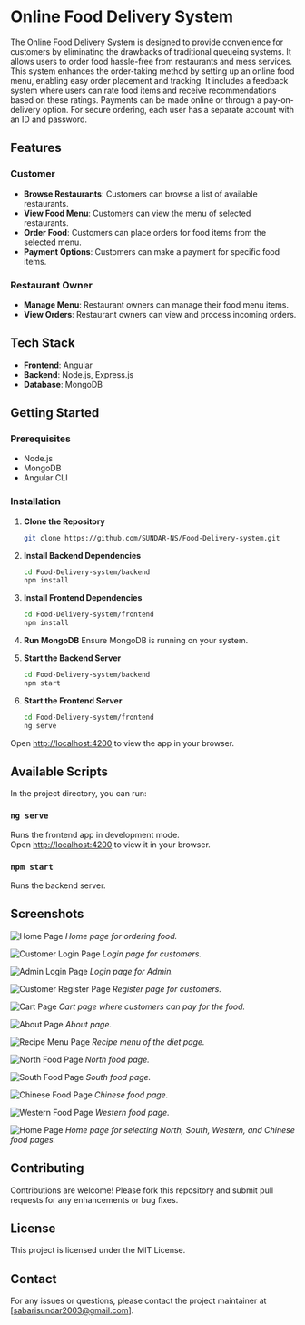 # Online Food Delivery System

The Online Food Delivery System is designed to provide convenience for customers by eliminating the drawbacks of traditional queueing systems. It allows users to order food hassle-free from restaurants and mess services. This system enhances the order-taking method by setting up an online food menu, enabling easy order placement and tracking. It includes a feedback system where users can rate food items and receive recommendations based on these ratings. Payments can be made online or through a pay-on-delivery option. For secure ordering, each user has a separate account with an ID and password.

## Features

### Customer
- **Browse Restaurants**: Customers can browse a list of available restaurants.
- **View Food Menu**: Customers can view the menu of selected restaurants.
- **Order Food**: Customers can place orders for food items from the selected menu.
- **Payment Options**: Customers can make a payment for specific food items.

### Restaurant Owner
- **Manage Menu**: Restaurant owners can manage their food menu items.
- **View Orders**: Restaurant owners can view and process incoming orders.

## Tech Stack

- **Frontend**: Angular
- **Backend**: Node.js, Express.js
- **Database**: MongoDB

## Getting Started

### Prerequisites
- Node.js
- MongoDB
- Angular CLI

### Installation

1. **Clone the Repository**
    ```bash
    git clone https://github.com/SUNDAR-NS/Food-Delivery-system.git
    ```

2. **Install Backend Dependencies**
    ```bash
    cd Food-Delivery-system/backend
    npm install
    ```

3. **Install Frontend Dependencies**
    ```bash
    cd Food-Delivery-system/frontend
    npm install
    ```

4. **Run MongoDB**
    Ensure MongoDB is running on your system.

5. **Start the Backend Server**
    ```bash
    cd Food-Delivery-system/backend
    npm start
    ```

6. **Start the Frontend Server**
    ```bash
    cd Food-Delivery-system/frontend
    ng serve
    ```

Open [http://localhost:4200](http://localhost:4200) to view the app in your browser.

## Available Scripts

In the project directory, you can run:

### `ng serve`

Runs the frontend app in development mode.\
Open [http://localhost:4200](http://localhost:4200) to view it in your browser.

### `npm start`

Runs the backend server.

## Screenshots

![Home Page](https://github.com/SUNDAR-NS/Food-delivery-system/assets/155610373/c0515118-a754-433a-ab79-661696320de3)
*Home page for ordering food.*

![Customer Login Page](https://github.com/SUNDAR-NS/Food-delivery-system/assets/155610373/726b81ee-be09-4ede-aed1-0f160985f5fe)
*Login page for customers.*

![Admin Login Page](https://github.com/SUNDAR-NS/Food-delivery-system/assets/155610373/08b62563-a339-4a34-a494-afd99e3908c3)
*Login page for Admin.*

![Customer Register Page](https://github.com/SUNDAR-NS/Food-delivery-system/assets/155610373/b3c20a09-f9ac-41a7-9e7c-2f1d746b8aa6)
*Register page for customers.*

![Cart Page](https://github.com/SUNDAR-NS/Food-delivery-system/assets/155610373/6c25a029-837b-45c2-8bf2-69bcd8de6653)
*Cart page where customers can pay for the food.*

![About Page](https://github.com/SUNDAR-NS/Food-delivery-system/assets/155610373/c524ced2-a9a4-40f7-9b97-27eee891d676)
*About page.*

![Recipe Menu Page](https://github.com/SUNDAR-NS/Food-delivery-system/assets/155610373/5bc95383-2710-412b-bba5-40185571899b)
*Recipe menu of the diet page.*

![North Food Page](https://github.com/SUNDAR-NS/Food-delivery-system/assets/155610373/a3242970-5f08-4ba4-9f29-0ba8d6ce9574)
*North food page.*

![South Food Page](https://github.com/SUNDAR-NS/Food-delivery-system/assets/155610373/d7051ea7-3a82-4602-aadc-845889c1835e)
*South food page.*

![Chinese Food Page](https://github.com/SUNDAR-NS/Food-delivery-system/assets/155610373/620de364-2030-4b00-87ac-b5b2dd869872)
*Chinese food page.*

![Western Food Page](https://github.com/SUNDAR-NS/Food-delivery-system/assets/155610373/913cbc4c-6f8c-4173-91d5-ca454797fa1b)
*Western food page.*

![Home Page](https://github.com/SUNDAR-NS/Food-delivery-system/assets/155610373/5446feab-59c4-4f92-a350-59cedcafc36c)
*Home page for selecting North, South, Western, and Chinese food pages.*

## Contributing

Contributions are welcome! Please fork this repository and submit pull requests for any enhancements or bug fixes.

## License

This project is licensed under the MIT License.

## Contact

For any issues or questions, please contact the project maintainer at [sabarisundar2003@gmail.com].
